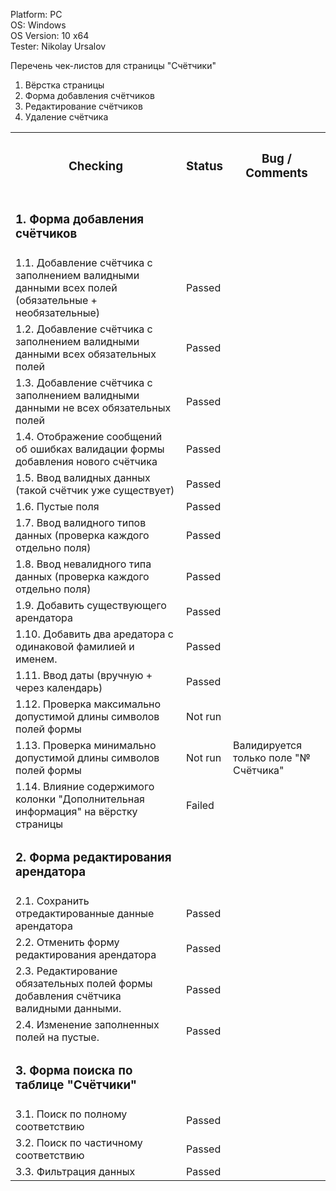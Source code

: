 




  Platform: PC<br>
  OS: Windows<br> 
  OS Version: 10 x64<br>
  Tester: Nikolay Ursalov<br>

Перечень чек-листов для страницы "Счётчики"
1. Вёрстка страницы
2. Форма добавления счётчиков
3. Редактирование счётчиков
4. Удаление счётчика

<table>

<tr>
  <th colspan="2"><h3>Checking</h3></th>
  <th><h3>Status</h3></th>
  <th><h3>Bug / Comments</h3></th>
</tr>

<tr>
  <td colspan="2"><h3>1. Форма добавления счётчиков</h3></td>
  <td></td>
  <td></td>
</tr>
<tr>
  <td colspan="2">1.1. Добавление счётчика с заполнением валидными данными всех полей (обязательные + необязательные)</td>
  <td>Passed</td>
  <td></td>
</tr>
<tr>
  <td colspan="2">1.2. Добавление счётчика с заполнением валидными данными всех обязательных полей</td>
  <td>Passed</td>
  <td></td>
</tr>
<tr>
  <td colspan="2">1.3. Добавление счётчика с заполнением валидными данными не всех обязательных полей</td>
  <td>Passed</td>
  <td></td>
</tr>
<tr>
  <td colspan="2">1.4. Отображение сообщений об ошибках валидации формы добавления нового счётчика</td>
  <td>Passed</td>
  <td></td>
</tr>



<tr>
  <td colspan="2">1.5. Ввод валидных данных (такой счётчик уже существует)</td>
  <td>Passed</td>
  <td></td>
</tr>
<tr>
  <td colspan="2">1.6. Пустые поля</td>
  <td>Passed</td>
  <td></td>
</tr>


<tr>
  <td colspan="2">1.7. Ввод валидного типов данных (проверка каждого отдельно поля)</td>
  <td>Passed</td>
  <td></td>
</tr>
<tr>
  <td colspan="2">1.8. Ввод невалидного типа данных (проверка каждого отдельно поля)</td>
  <td>Passed</td>
  <td></td>
</tr>
<tr>
  <td colspan="2">1.9. Добавить существующего арендатора</td>
  <td>Passed</td>
  <td></td>
</tr>
<tr>
  <td colspan="2">1.10. Добавить два аредатора с одинаковой фамилией и именем.</td>
  <td>Passed</td>
  <td></td>
</tr>
<tr>
  <td colspan="2">1.11. Ввод даты (вручную + через календарь)</td>
  <td>Passed</td>
  <td></td>
</tr>
<tr>
  <td colspan="2">1.12. Проверка максимально допустимой длины символов полей формы</td>
  <td>Not run</td>
  <td></td>
</tr>
<tr>
  <td colspan="2">1.13. Проверка минимально допустимой длины символов полей формы</td>
  <td>Not run</td>
  <td>Валидируется только поле "№ Счётчика"</td>
</tr>

<tr>
  <td colspan="2">1.14. Влияние содержимого колонки "Дополнительная информация" на вёрстку страницы</td>
  <td>Failed</td>
  <td></td>
</tr>

<tr>
  <td colspan="2"><h3>2. Форма редактирования арендатора</h3></td>
  <td></td>
  <td></td>
</tr>

<tr>
  <td colspan="2">2.1. Сохранить отредактированные данные арендатора</td>
  <td>Passed</td>
  <td></td>
</tr>
<tr>
  <td colspan="2">2.2. Отменить форму редактирования арендатора</td>
  <td>Passed</td>
  <td></td>
</tr>
<tr>
  <td colspan="2">2.3. Редактирование обязательных полей формы добавления счётчика валидными данными.</td>
  <td>Passed</td>
  <td></td>
</tr>
<tr>
  <td colspan="2">2.4. Изменение заполненных полей на пустые.</td>
  <td>Passed</td>
  <td></td>
</tr>

<tr>
  <td colspan="2"><h3>3. Форма поиска по таблице "Счётчики"</h3></td>
  <td></td>
  <td></td>
</tr>
<tr>
  <td colspan="2">3.1. Поиск по полному соответствию</td>
  <td>Passed</td>
  <td></td>
</tr>
<tr>
  <td colspan="2">3.2. Поиск по частичному соответствию</td>
  <td>Passed</td>
  <td></td>
</tr>
<tr>
  <td colspan="2">3.3. Фильтрация данных</td>
  <td>Passed</td>
  <td></td>
</tr>

</table>



